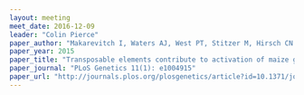 ```yaml
---
layout: meeting
meet_date: 2016-12-09
leader: "Colin Pierce"
paper_author: "Makarevitch I, Waters AJ, West PT, Stitzer M, Hirsch CN et al."
paper_year: 2015
paper_title: "Transposable elements contribute to activation of maize genes in response to abiotic stress"
paper_journal: "PLoS Genetics 11(1): e1004915"
paper_url: "http://journals.plos.org/plosgenetics/article?id=10.1371/journal.pgen.1004915"
---
```


